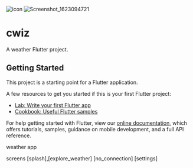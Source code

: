 ![icon](https://user-images.githubusercontent.com/35189369/120914952-6ca94900-c6a1-11eb-8b7a-ea5fb495e291.png)
![Screenshot_1623094721](https://user-images.githubusercontent.com/35189369/121126755-fa637080-c828-11eb-9ffe-3914b8ff053b.png)

# cwiz

A weather Flutter project.

## Getting Started

This project is a starting point for a Flutter application.

A few resources to get you started if this is your first Flutter project:

- [Lab: Write your first Flutter app](https://flutter.dev/docs/get-started/codelab)
- [Cookbook: Useful Flutter samples](https://flutter.dev/docs/cookbook)

For help getting started with Flutter, view our
[online documentation](https://flutter.dev/docs), which offers tutorials,
samples, guidance on mobile development, and a full API reference.


weather app

screens [splash],[explore_weather] [no_connection] [settings]

